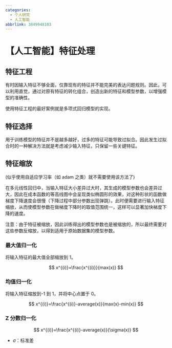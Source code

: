 ```yaml
---
categories:
  - 个人研究
  - 人工智能
abbrlink: 3849948103
---
```

# 【人工智能】特征处理

## 特征工程

有时因输入特征不够全面，仅靠现有的特征并不能完美的表达问题规则。因此，可以利用直觉，通过对原有特征的转化组合，创造出新的特征和模型参数，以增强模型的准确性。

使用特征工程的最好案例就是多项式回归模型的实现。

## 特征选择

用于训练模型的特征并不是越多越好，过多的特征可能导致过拟合。因此发生过拟合时的一种解决方法就是考虑减少输入特征，只保留一些关键特征。

## 特征缩放

(似乎使用自适应学习率（如 adam 之类）就不需要使用该方法了)

在多元线性回归中，当输入特征大小差异过大时，其生成的模型参数也会差异过大，因此在成本函数的等高线图中会呈现类似椭圆形的效果，对这种形状的函数做梯度下降速度会很慢（下降过程中部分参数出现弹跳）。此时便需要进行输入特征缩放，从而使模型参数在做梯度下降时的取值范围统一，这样可以显著加快梯度下降的速度。

注意：由于特征被缩放，因此训练得出的模型参数也是被缩放的，所以最终需要对这些参数反缩放，以得到适用于原始数据集的模型参数。

### 最大值归一化

将输入特征的最大值全部缩放到 1。

$$
x^{(i)}=\frac{x^{(i)}}{max(x)}
$$

### 均值归一化

将输入特征缩放到-1 到 1，并将中心点置于 0。

$$
x^{(i)}=\frac{x^{(i)}-average(x)}{max(x)-min(x)}
$$

### Z 分数归一化

$$
x^{(i)}=\frac{x^{(i)}-average(x)}{\sigma(x)}
$$

- $\sigma$：标准差
